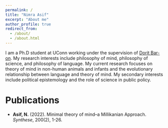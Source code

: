 ```yaml
---
permalink: /
title: "Nimra Asif"
excerpt: "About me"
author_profile: true
redirect_from: 
  - /about/
  - /about.html
---
```


I am a Ph.D student at UConn working under the supervision of [Dorit Bar-on](https://www.doritbar-on.com/). My research interests include philosophy of mind, philosophy of science, and philosophy of language. My current research focuses on theory of mind in non-human animals and infants and the evolutionary relationship between language and theory of mind. My secondary interests include political epistemology and the role of science in public policy.


Publications
======
  * **Asif, N.** (2022). Minimal theory of mind–a Millikanian Approach. *Synthese*, 200(2), 1-26.
